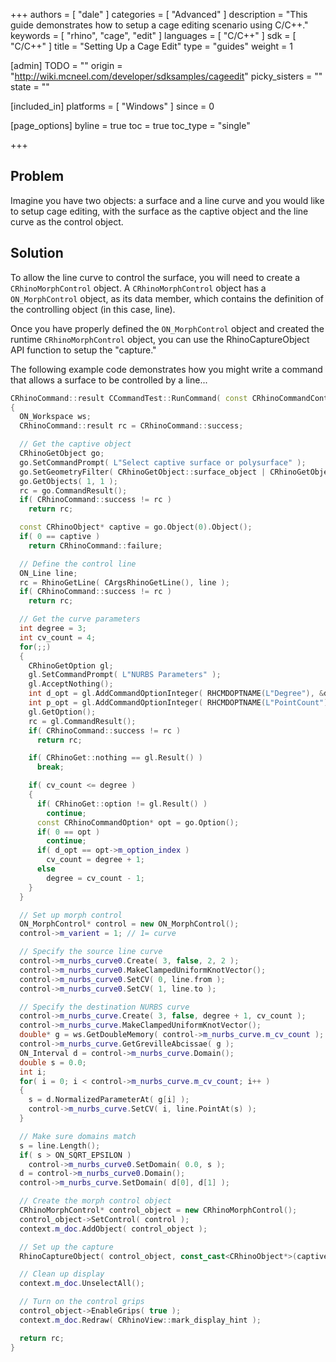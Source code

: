 +++
authors = [ "dale" ]
categories = [ "Advanced" ]
description = "This guide demonstrates how to setup a cage editing scenario using C/C++."
keywords = [ "rhino", "cage", "edit" ]
languages = [ "C/C++" ]
sdk = [ "C/C++" ]
title = "Setting Up a Cage Edit"
type = "guides"
weight = 1

[admin]
TODO = ""
origin = "http://wiki.mcneel.com/developer/sdksamples/cageedit"
picky_sisters = ""
state = ""

[included_in]
platforms = [ "Windows" ]
since = 0

[page_options]
byline = true
toc = true
toc_type = "single"

+++

 
## Problem

Imagine you have two objects: a surface and a line curve and you would like to setup cage editing, with the surface as the captive object and the line curve as the control object.

## Solution

To allow the line curve to control the surface, you will need to create a `CRhinoMorphControl` object.  A `CRhinoMorphControl` object has a `ON_MorphControl` object, as its data member, which contains the definition of the controlling object (in this case, line).

Once you have properly defined the `ON_MorphControl` object and created the runtime `CRhinoMorphControl` object, you can use the RhinoCaptureObject API function to setup the "capture."

The following example code demonstrates how you might write a command that allows a surface to be controlled by a line...

```cpp
CRhinoCommand::result CCommandTest::RunCommand( const CRhinoCommandContext& context )
{
  ON_Workspace ws;
  CRhinoCommand::result rc = CRhinoCommand::success;

  // Get the captive object
  CRhinoGetObject go;
  go.SetCommandPrompt( L"Select captive surface or polysurface" );
  go.SetGeometryFilter( CRhinoGetObject::surface_object | CRhinoGetObject::polysrf_object );
  go.GetObjects( 1, 1 );
  rc = go.CommandResult();
  if( CRhinoCommand::success != rc )
    return rc;

  const CRhinoObject* captive = go.Object(0).Object();
  if( 0 == captive )
    return CRhinoCommand::failure;

  // Define the control line
  ON_Line line;
  rc = RhinoGetLine( CArgsRhinoGetLine(), line );
  if( CRhinoCommand::success != rc )
    return rc;

  // Get the curve parameters
  int degree = 3;
  int cv_count = 4;
  for(;;)
  {
    CRhinoGetOption gl;
    gl.SetCommandPrompt( L"NURBS Parameters" );
    gl.AcceptNothing();
    int d_opt = gl.AddCommandOptionInteger( RHCMDOPTNAME(L"Degree"), &degree, L"Curve degree", 1.0, 100.0 );
    int p_opt = gl.AddCommandOptionInteger( RHCMDOPTNAME(L"PointCount"), &cv_count, L"Number of control points", 2.0, 100.0 );
    gl.GetOption();
    rc = gl.CommandResult();
    if( CRhinoCommand::success != rc )
      return rc;

    if( CRhinoGet::nothing == gl.Result() )
      break;

    if( cv_count <= degree )
    {
      if( CRhinoGet::option != gl.Result() )
        continue;
      const CRhinoCommandOption* opt = go.Option();
      if( 0 == opt )
        continue;
      if( d_opt == opt->m_option_index )
        cv_count = degree + 1;
      else
        degree = cv_count - 1;
    }
  }

  // Set up morph control
  ON_MorphControl* control = new ON_MorphControl();
  control->m_varient = 1; // 1= curve

  // Specify the source line curve
  control->m_nurbs_curve0.Create( 3, false, 2, 2 );
  control->m_nurbs_curve0.MakeClampedUniformKnotVector();
  control->m_nurbs_curve0.SetCV( 0, line.from );
  control->m_nurbs_curve0.SetCV( 1, line.to );

  // Specify the destination NURBS curve
  control->m_nurbs_curve.Create( 3, false, degree + 1, cv_count );
  control->m_nurbs_curve.MakeClampedUniformKnotVector();
  double* g = ws.GetDoubleMemory( control->m_nurbs_curve.m_cv_count );
  control->m_nurbs_curve.GetGrevilleAbcissae( g );
  ON_Interval d = control->m_nurbs_curve.Domain();
  double s = 0.0;
  int i;
  for( i = 0; i < control->m_nurbs_curve.m_cv_count; i++ )
  {
    s = d.NormalizedParameterAt( g[i] );
    control->m_nurbs_curve.SetCV( i, line.PointAt(s) );
  }

  // Make sure domains match
  s = line.Length();
  if( s > ON_SQRT_EPSILON )
    control->m_nurbs_curve0.SetDomain( 0.0, s );
  d = control->m_nurbs_curve0.Domain();
  control->m_nurbs_curve.SetDomain( d[0], d[1] );

  // Create the morph control object
  CRhinoMorphControl* control_object = new CRhinoMorphControl();
  control_object->SetControl( control );
  context.m_doc.AddObject( control_object );

  // Set up the capture
  RhinoCaptureObject( control_object, const_cast<CRhinoObject*>(captive) );

  // Clean up display
  context.m_doc.UnselectAll();

  // Turn on the control grips
  control_object->EnableGrips( true );
  context.m_doc.Redraw( CRhinoView::mark_display_hint );

  return rc;
}
```
